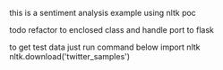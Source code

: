 this is a sentiment analysis example using nltk poc

todo refactor to enclosed class and handle port to flask 

to get test data
just run command below 
import nltk
nltk.download('twitter_samples')